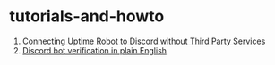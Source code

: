 # tutorials-and-howto

1. [Connecting Uptime Robot to Discord without Third Party Services](https://github.com/brainboxdotcc/tutorials-and-howto/wiki/Connecting-Uptime-Robot-to-Discord-without-third-party-services)
2. [Discord bot verification in plain English](https://github.com/brainboxdotcc/tutorials-and-howto/wiki/bot-verification-in-plain-english.md)
